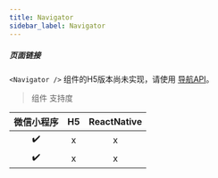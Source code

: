 ```yaml
---
title: Navigator
sidebar_label: Navigator
---
```


##### 页面链接

`<Navigator />` 组件的H5版本尚未实现，请使用 [导航API](https://nervjs.github.io/taro/native-api.html#WXML%E8%8A%82%E7%82%B9%E4%BF%A1%E6%81%AF)。

> 组件 支持度

| 微信小程序 | H5 | ReactNative |
| :-: | :-: | :-: |
| ✔️ | x | x |
| ✔️ | x | x |


